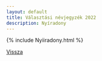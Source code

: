 ```yaml
---
layout: default
title: Választási névjegyzék 2022
description: Nyíradony
---
```


{% include Nyiiradony.html %}

[Vissza](./)
